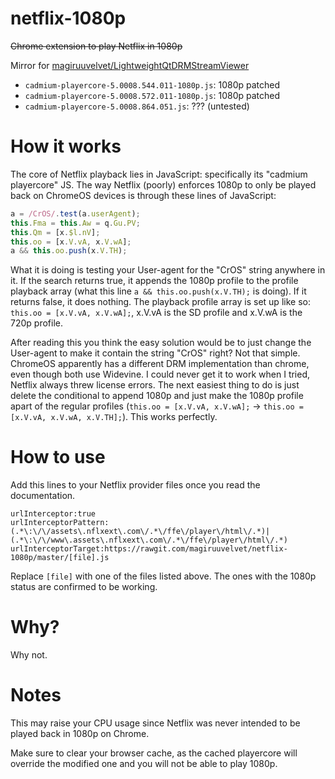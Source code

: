 # netflix-1080p
~~Chrome extension to play Netflix in 1080p~~

Mirror for [magiruuvelvet/LightweightQtDRMStreamViewer](https://github.com/magiruuvelvet/LightweightQtDRMStreamViewer)

- `cadmium-playercore-5.0008.544.011-1080p.js`: 1080p patched
- `cadmium-playercore-5.0008.572.011-1080p.js`: 1080p patched
- `cadmium-playercore-5.0008.864.051.js`: ??? (untested)

# How it works

The core of Netflix playback lies in JavaScript: specifically its "cadmium playercore" JS. The way Netflix (poorly) enforces 1080p to only be played back on ChromeOS devices is through these lines of JavaScript:

```javascript
a = /CrOS/.test(a.userAgent);
this.Fma = this.Aw = q.Gu.PV;
this.Qm = [x.$l.nV];
this.oo = [x.V.vA, x.V.wA];
a && this.oo.push(x.V.TH);
```

What it is doing is testing your User-agent for the "CrOS" string anywhere in it. If the search returns true, it appends the 1080p profile to the profile playback array (what this line `a && this.oo.push(x.V.TH);` is doing). If it returns false, it does nothing. The playback profile array is set up like so: `this.oo = [x.V.vA, x.V.wA];`, x.V.vA is the SD profile and x.V.wA is the 720p profile.

After reading this you think the easy solution would be to just change the User-agent to make it contain the string "CrOS" right? Not that simple. ChromeOS apparently has a different DRM implementation than chrome, even though both use Widevine. I could never get it to work when I tried, Netflix always threw license errors. The next easiest thing to do is just delete the conditional to append 1080p and just make the 1080p profile apart of the regular profiles (`this.oo = [x.V.vA, x.V.wA];` -> `this.oo = [x.V.vA, x.V.wA, x.V.TH];`). This works perfectly.

# How to use

Add this lines to your Netflix provider files once you read the documentation.

```
urlInterceptor:true
urlInterceptorPattern:(.*\:\/\/assets\.nflxext\.com\/.*\/ffe\/player\/html\/.*)|(.*\:\/\/www\.assets\.nflxext\.com\/.*\/ffe\/player\/html\/.*)
urlInterceptorTarget:https://rawgit.com/magiruuvelvet/netflix-1080p/master/[file].js
```

Replace `[file]` with one of the files listed above. The ones with the 1080p status are confirmed to be working.

# Why?

Why not.

# Notes

This may raise your CPU usage since Netflix was never intended to be played back in 1080p on Chrome.

Make sure to clear your browser cache, as the cached playercore will override the modified one and you will not be able to play 1080p.
